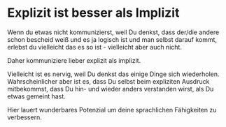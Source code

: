 # Explizit ist besser als Implizit

Wenn du etwas nicht kommunizierst, weil Du denkst, dass der/die andere schon bescheid weiß und 
es ja logisch ist und man selbst darauf kommt, erlebst du vielleicht das es so ist - vielleicht
aber auch nicht.

Daher kommuniziere lieber explizit als implizit.

Vielleicht ist es nervig, weil Du denkst das einige Dinge sich wiederholen. 
Wahrscheinlicher aber ist es, dass Du selbst beim expliziten Ausdruck mitbekommst, 
dass Du hin- und wieder anders verstanden wirst, als Du etwas gemeint hast. 

Hier lauert wunderbares Potenzial um deine sprachlichen Fähigkeiten zu verbessern. 

